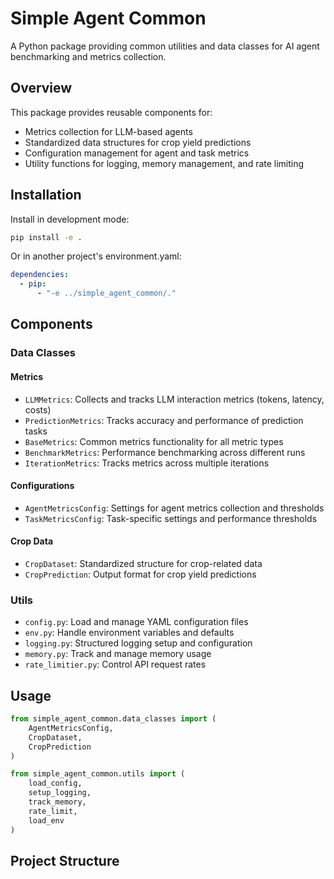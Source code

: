 # Simple Agent Common

A Python package providing common utilities and data classes for AI agent benchmarking and metrics collection.

## Overview

This package provides reusable components for:
- Metrics collection for LLM-based agents
- Standardized data structures for crop yield predictions
- Configuration management for agent and task metrics
- Utility functions for logging, memory management, and rate limiting

## Installation

Install in development mode:
```bash
pip install -e .
```

Or in another project's environment.yaml:
```yaml
dependencies:
  - pip:
      - "-e ../simple_agent_common/."
```

## Components

### Data Classes

#### Metrics
- `LLMMetrics`: Collects and tracks LLM interaction metrics (tokens, latency, costs)
- `PredictionMetrics`: Tracks accuracy and performance of prediction tasks
- `BaseMetrics`: Common metrics functionality for all metric types
- `BenchmarkMetrics`: Performance benchmarking across different runs
- `IterationMetrics`: Tracks metrics across multiple iterations

#### Configurations
- `AgentMetricsConfig`: Settings for agent metrics collection and thresholds
- `TaskMetricsConfig`: Task-specific settings and performance thresholds

#### Crop Data
- `CropDataset`: Standardized structure for crop-related data
- `CropPrediction`: Output format for crop yield predictions

### Utils

- `config.py`: Load and manage YAML configuration files
- `env.py`: Handle environment variables and defaults
- `logging.py`: Structured logging setup and configuration
- `memory.py`: Track and manage memory usage
- `rate_limitier.py`: Control API request rates

## Usage

```python
from simple_agent_common.data_classes import (
    AgentMetricsConfig,
    CropDataset,
    CropPrediction
)

from simple_agent_common.utils import (
    load_config,
    setup_logging,
    track_memory,
    rate_limit,
    load_env
)
```

## Project Structure
